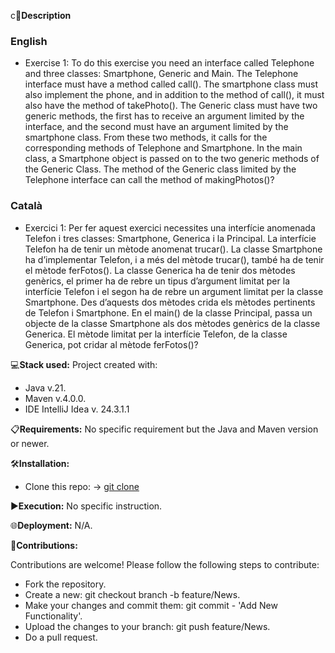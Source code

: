c📄**Description**

### English
- Exercise 1: To do this exercise you need an interface called Telephone and three classes: Smartphone, Generic and Main.
The Telephone interface must have a method called call(). The smartphone class must also implement the phone, and in addition to the method of call(), it must also have the method of takePhoto().
The Generic class must have two generic methods, the first has to receive an argument limited by the interface, and the second must have an argument limited by the smartphone class. From these two methods, it calls for the corresponding methods of Telephone and Smartphone. In the main class, a Smartphone object is passed on to the two generic methods of the Generic Class.
The method of the Generic class limited by the Telephone interface can call the method of makingPhotos()?

### Català
- Exercici 1: Per fer aquest exercici necessites una interfície anomenada Telefon i tres classes: Smartphone, Generica i la Principal.
La interfície Telefon ha de tenir un mètode anomenat trucar(). La classe Smartphone ha d’implementar Telefon, i a més del mètode trucar(), també ha de tenir el mètode ferFotos().
La classe Generica ha de tenir dos mètodes genèrics, el primer ha de rebre un tipus d’argument limitat per la interfície Telefon i el segon ha de rebre un argument limitat per la classe Smartphone. Des d’aquests dos mètodes crida els mètodes pertinents de Telefon i Smartphone. En el main() de la classe Principal, passa un objecte de la classe Smartphone als dos mètodes genèrics de la classe Generica.
El mètode limitat per la interfície Telefon, de la classe Generica, pot cridar al mètode ferFotos()?

💻**Stack used:**
Project created with:
- Java v.21.
- Maven v.4.0.0.
- IDE IntelliJ Idea v. 24.3.1.1

📋**Requirements:**
No specific requirement but the Java and Maven version or newer.

🛠️**Installation:**
- Clone this repo: -> [git clone](https://github.com/isaac-diez/1.6-Generics.git)

▶️**Execution:** No specific instruction.

🌐**Deployment:** N/A.

🤝**Contributions:**

Contributions are welcome! Please follow the following steps to contribute:

- Fork the repository.
- Create a new: git checkout branch -b feature/News.
- Make your changes and commit them: git commit - 'Add New Functionality'.
- Upload the changes to your branch: git push feature/News.
- Do a pull request.